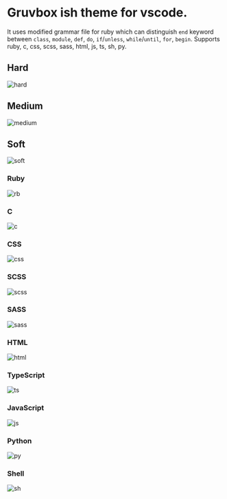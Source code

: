 # Gruvbox ish theme for vscode.
It uses modified grammar file for ruby which can distinguish `end` keyword between `class`, `module`, `def`, `do`, `if`/`unless`, `while`/`until`, `for`, `begin`.
Supports ruby, c, css, scss, sass, html, js, ts, sh, py.

## Hard
![hard](https://user-images.githubusercontent.com/56965223/71326892-0e6ec180-2512-11ea-9023-f9a38e7c4799.png)

## Medium
![medium](https://user-images.githubusercontent.com/56965223/71326893-1169b200-2512-11ea-89d7-c80b53f33515.png)

## Soft
![soft](https://user-images.githubusercontent.com/56965223/71326896-13cc0c00-2512-11ea-98a6-1ac165aafffb.png)

### Ruby
![rb](https://user-images.githubusercontent.com/56965223/71312307-486c9480-243a-11ea-8fce-b9b98e6120b7.png)

### C
![c](https://user-images.githubusercontent.com/56965223/71312310-54585680-243a-11ea-8da2-b29c9ab154fe.png)

### CSS
![css](https://user-images.githubusercontent.com/56965223/71312311-58847400-243a-11ea-9a3c-74a30f609b27.png)

### SCSS
![scss](https://user-images.githubusercontent.com/56965223/71312357-d9dc0680-243a-11ea-9a51-99dacb4786f1.png)

### SASS
![sass](https://user-images.githubusercontent.com/56965223/71312360-dc3e6080-243a-11ea-896d-c3980a20bb05.png)

### HTML
![html](https://user-images.githubusercontent.com/56965223/71312322-6f2acb00-243a-11ea-9e94-25480c2086cc.png)

### TypeScript
![ts](https://user-images.githubusercontent.com/56965223/71312325-7225bb80-243a-11ea-9380-800b03ae88d7.png)

### JavaScript
![js](https://user-images.githubusercontent.com/56965223/71312327-77830600-243a-11ea-914b-cd622a5a332e.png)

### Python
![py](https://user-images.githubusercontent.com/56965223/73128281-df021780-3fdd-11ea-9d39-ac38772d1140.png)

### Shell
![sh](https://user-images.githubusercontent.com/56965223/71312364-e3fe0500-243a-11ea-8a54-b1cff03cc9a9.png)
